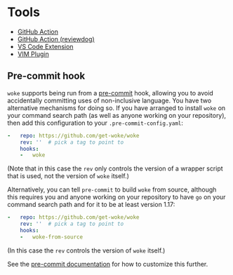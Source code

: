 # Tools

- [GitHub Action](https://github.com/marketplace/actions/run-woke)
- [GitHub Action (reviewdog)](https://github.com/marketplace/actions/run-woke-with-reviewdog)
- [VS Code Extension](https://marketplace.visualstudio.com/items?itemName=get-woke.vscode-woke)
- [VIM Plugin](https://github.com/get-woke/vim-woke)

## Pre-commit hook

`woke` supports being run from a [pre-commit](https://pre-commit.com/) hook,
allowing you to avoid accidentally committing uses of non-inclusive
language.
You have two alternative mechanisms for doing so.
If you have arranged to install `woke` on your command search path (as well
as anyone working on your repository), then add this configuration to your
`.pre-commit-config.yaml`:

```yaml
-   repo: https://github.com/get-woke/woke
    rev: ''  # pick a tag to point to
    hooks:
    -   woke
```

(Note that in this case the `rev` only controls the version of a wrapper
script that is used, not the version of `woke` itself.)

Alternatively, you can tell `pre-commit` to build `woke` from source,
although this requires you and anyone working on your repository to have
`go` on your command search path and for it to be at least version 1.17:

```yaml
-   repo: https://github.com/get-woke/woke
    rev: ''  # pick a tag to point to
    hooks:
    -   woke-from-source
```

(In this case the `rev` controls the version of `woke` itself.)

See the [pre-commit
documentation](https://pre-commit.com/#pre-commit-configyaml---hooks) for
how to customize this further.
